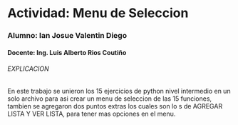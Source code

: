 # Actividad: Menu de Seleccion
### Alumno: Ian Josue Valentin Diego
#### Docente: Ing. Luis Alberto Rios Coutiño
###### EXPLICACION
En este trabajo se unieron los 15 ejercicios de python nivel intermedio en un solo archivo para asi crear un menu de seleccion de las 15 funciones, tambien se agregaron dos puntos extras los cuales son lo s de AGREGAR LISTA Y VER LISTA, para tener mas opciones en el menu.
